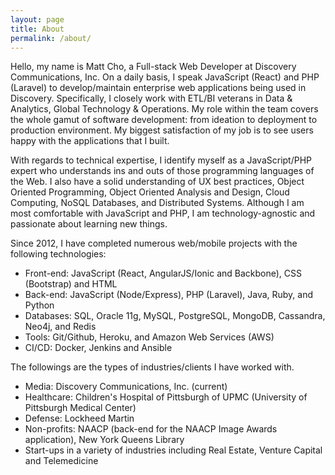 ```yaml
---
layout: page
title: About
permalink: /about/
---
```


Hello, my name is Matt Cho, a Full-stack Web Developer at Discovery Communications, Inc. On a daily basis, I speak JavaScript (React) and PHP (Laravel) to develop/maintain enterprise web applications being used in Discovery. Specifically, I closely work with ETL/BI veterans in Data & Analytics, Global Technology & Operations. My role within the team covers the whole gamut of software development: from ideation to deployment to production environment. My biggest satisfaction of my job is to see users happy with the applications that I built.

With regards to technical expertise, I identify myself as a JavaScript/PHP expert who understands ins and outs of those programming languages of the Web. I also have a solid understanding of UX best practices, Object Oriented Programming, Object Oriented Analysis and Design, Cloud Computing, NoSQL Databases, and Distributed Systems. Although I am most comfortable with JavaScript and PHP, I am technology-agnostic and passionate about learning new things.

Since 2012, I have completed numerous web/mobile projects with the following technologies: 
- Front-end: JavaScript (React, AngularJS/Ionic and Backbone), CSS (Bootstrap) and HTML
- Back-end: JavaScript (Node/Express), PHP (Laravel), Java, Ruby, and Python
- Databases: SQL, Oracle 11g, MySQL, PostgreSQL, MongoDB, Cassandra, Neo4j, and Redis
- Tools: Git/Github, Heroku, and Amazon Web Services (AWS)
- CI/CD: Docker, Jenkins and Ansible

The followings are the types of industries/clients I have worked with.
- Media: Discovery Communications, Inc. (current)
- Healthcare: Children's Hospital of Pittsburgh of UPMC (University of Pittsburgh Medical Center)
- Defense: Lockheed Martin
- Non-profits: NAACP (back-end for the NAACP Image Awards application), New York Queens Library
- Start-ups in a variety of industries including Real Estate, Venture Capital and Telemedicine
